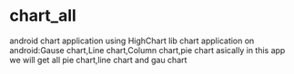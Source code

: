 # chart_all
android chart application using HighChart  lib
chart application on android:Gause chart,Line chart,Column chart,pie chart
asically in this app we will get all pie chart,line chart and gau chart
